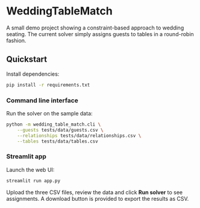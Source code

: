 # WeddingTableMatch

A small demo project showing a constraint-based approach to wedding seating.
The current solver simply assigns guests to tables in a round-robin fashion.

## Quickstart

Install dependencies:

```bash
pip install -r requirements.txt
```

### Command line interface

Run the solver on the sample data:

```bash
python -m wedding_table_match.cli \
    --guests tests/data/guests.csv \
    --relationships tests/data/relationships.csv \
    --tables tests/data/tables.csv
```

### Streamlit app

Launch the web UI:

```bash
streamlit run app.py
```

Upload the three CSV files, review the data and click **Run solver** to see
assignments. A download button is provided to export the results as CSV.
